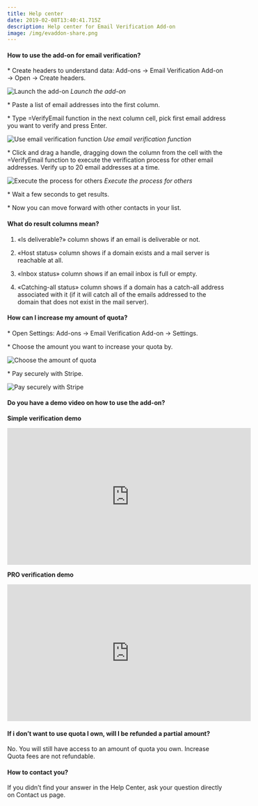 ```yaml
---
title: Help center
date: 2019-02-08T13:40:41.715Z
description: Help center for Email Verification Add-on
image: /img/evaddon-share.png
---
```

#### How to use the add-on for email verification?

\* Create headers to understand data: Add-ons -> Email Verification Add-on -> Open -> Create headers.

![Launch the add-on](/img/h1.png "Launch the add-on")
_Launch the add-on_

\* Paste a list of email addresses into the first column.

\* Type =VerifyEmail function in the next column cell, pick first email address you want to verify and press Enter.

![Use email verification function](/img/h2.png "Use email verification function")
_Use email verification function_

\* Click and drag a handle, dragging down the column from the cell with the =VerifyEmail function to execute the verification process for other email addresses. Verify up to 20 email addresses at a time.

![Execute the process for others](/img/h3.png "Execute the process for others")
_Execute the process for others_

\* Wait a few seconds to get results.

\* Now you can move forward with other contacts in your list.

#### What do result columns mean?

1. «Is deliverable?» column shows if an email is deliverable or not.

2. «Host status» column shows if a domain exists and a mail server is reachable at all.

3. «Inbox status» column shows if an email inbox is full or empty.

4. «Catching-all status» column shows if a domain has a catch-all address associated with it (if it will catch all of the emails addressed to the domain that does not exist in the mail server).

#### How can I increase my amount of quota?

\* Open Settings: Add-ons -> Email Verification Add-on -> Settings.

\* Choose the amount you want to increase your quota by.

![Choose the amount of quota](/img/h4.png "Choose the amount of quota")

\* Pay securely with Stripe.

![Pay securely with Stripe](/img/h5.png "Pay securely with Stripe")

#### Do you have a demo video on how to use the add-on?

**Simple verification demo**

<iframe width="560" height="315" src="https://www.youtube.com/embed/dE_RdQYI7dc?controls=0&showinfo=0&modestbranding=1&rel=0" frameborder="0" allowfullscreen></iframe>

**PRO verification demo**

<iframe width="560" height="315" src="https://www.youtube.com/embed/5zGOkxkhs8s?controls=0&showinfo=0&modestbranding=1&rel=0" frameborder="0" allowfullscreen></iframe>

#### If i don’t want to use quota I own, will I be refunded a partial amount?

No. You will still have access to an amount of quota you own. Increase Quota fees are not refundable.

#### How to contact you?

If you didn’t find your answer in the Help Center, ask your question directly on Contact us page.
